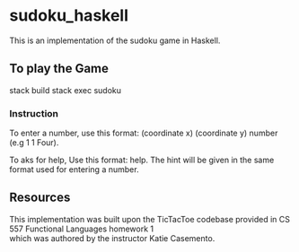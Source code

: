 # sudoku_haskell

This is an implementation of the sudoku game in Haskell. 

## To play the Game

stack build
stack exec sudoku

### Instruction

To enter a number, use this format: (coordinate x) (coordinate y) number (e.g 1 1 Four).

To aks for help, Use this format: help. The hint will be given in the same format used for entering a number.

## Resources

This implementation was built upon the TicTacToe codebase provided in CS 557 Functional Languages homework 1  
which was authored by the instructor Katie Casemento.
